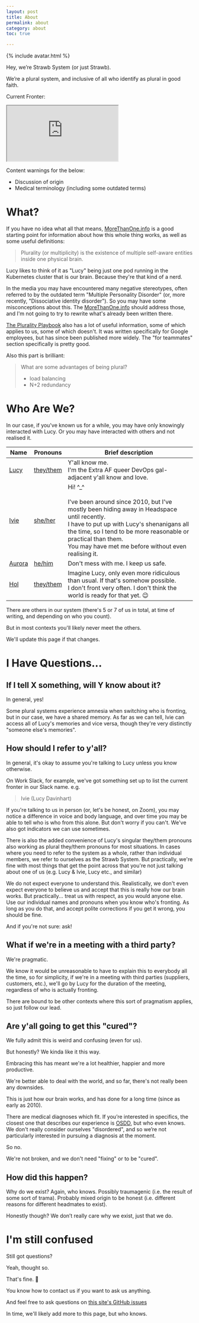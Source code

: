 ```yaml
---
layout: post
title: About
permalink: about
category: about
toc: true

---
```

<div class="profile">
    {% include avatar.html %}
</div>

Hey, we’re Strawb System (or just Strawb).

We’re a plural system, and inclusive of all who identify as plural in good faith.

Current Fronter:
<iframe src="https://widgets.lmhd.me/fronter/" id="fronter"></iframe>

Content warnings for the below:
* Discussion of origin
* Medical terminology (including some outdated terms)


# What?
If you have no idea what all that means, [MoreThanOne.info](https://morethanone.info/) is a good starting point for information about how this whole thing works, as well as some useful definitions:

> Plurality (or multiplicity) is the existence of multiple self-aware entities inside one physical brain.

Lucy likes to think of it as "Lucy" being just one pod running in the Kubernetes cluster that is our brain. Because they're that kind of a nerd.

In the media you may have encountered many negative stereotypes, often referred to by the outdated term "Multiple Personality Disorder" (or, more recently, "Dissociative identity disorder"). So you may have some misconceptions about this. The [MoreThanOne.info](https://morethanone.info/) should address those, and I'm not going to try to rewrite what's already been written there.

[The Plurality Playbook](https://www.pluralpride.com/playbook) also has a lot of useful information, some of which applies to us, some of which doesn't. It was written specifically for Google employees, but has since been published more widely. The "for teammates" section specifically is pretty good.

Also this part is brilliant:
> What are some advantages of being plural?
> * load balancing
> * N+2 redundancy


# Who Are We?

In our case, if you've known us for a while, you may have only knowingly interacted with Lucy. Or you may have interacted with others and not realised it.

| Name | Pronouns | Brief description |
| ---- | -------- | ----------------- |
| [Lucy](/lucy)     | [they/them](http://pronoun.is/they/.../themself) | Y'all know me.<br>I'm the Extra AF queer DevOps gal-adjacent y'all know and love. |
| [Ivie](/ivie)     | [she/her](http://pronoun.is/she/her)             | Hi! ^_^<br><br>I've been around since 2010, but I've mostly been hiding away in Headspace until recently.<br>I have to put up with Lucy's shenanigans all the time, so I tend to be more reasonable or practical than them.<br>You may have met me before without even realising it. |
| [Aurora](/aurora) | [he/him](http://pronoun.is/he/him)               | Don't mess with me. I keep us safe. |
| [Hol](/hol)       | [they/them](http://pronoun.is/they/.../themself) | Imagine Lucy, only even more ridiculous than usual. If that's somehow possible.<br>I don't front very often. I don't think the world is ready for that yet. 😉 |


There are others in our system (there's 5 or 7 of us in total, at time of writing, and depending on who you count).

But in most contexts you'll likely never meet the others.

We'll update this page if that changes.


# I Have Questions...

## If I tell X something, will Y know about it?

In general, yes!

Some plural systems experience amnesia when switching who is fronting, but in our case, we have a shared memory. As far as we can tell, Ivie can access all of Lucy's memories and vice versa, though they're very distinctly "someone else's memories".

## How should I refer to y'all?

In general, it's okay to assume you're talking to Lucy unless you know otherwise.

On Work Slack, for example, we've got something set up to list the current fronter in our Slack name. e.g.

> Ivie (Lucy Davinhart)

If you're talking to us in person (or, let's be honest, on Zoom), you may notice a difference in voice and body language, and over time you may be able to tell who is who from this alone. But don't worry if you can't. We've also got indicators we can use sometimes.

There is also the added convenience of Lucy's singular they/them pronouns also working as plural they/them pronouns for most situations.
In cases where you need to refer to the system as a whole, rather than individual members, we refer to ourselves as the Strawb System. But practically, we're fine with most things that get the point across that you're not just talking about one of us (e.g. Lucy & Ivie, Lucy etc., and similar)

We do not expect everyone to understand this. Realistically, we don't even expect everyone to believe us and accept that this is really how our brain works. But practically... treat us with respect, as you would anyone else. Use our individual names and pronouns when you know who's fronting. As long as you do that, and accept polite corrections if you get it wrong, you should be fine.

And if you're not sure: ask!

## What if we're in a meeting with a third party?

We're pragmatic.

We know it would be unreasonable to have to explain this to everybody all the time, so for simplicity, if we're in a meeting with third parties (suppliers, customers, etc.), we'll go by Lucy for the duration of the meeting, regardless of who is actually fronting.

There are bound to be other contexts where this sort of pragmatism applies, so just follow our lead.

## Are y'all going to get this "cured"?

We fully admit this is weird and confusing (even for us).

But honestly? We kinda like it this way.

Embracing this has meant we're a lot healthier, happier and more productive.

We're better able to deal with the world, and so far, there's not really been any downsides.

This is just how our brain works, and has done for a long time (since as early as 2010).

There are medical diagnoses which fit. If you’re interested in specifics, the closest one that describes our experience is [OSDD](https://en.wikipedia.org/wiki/Other_specified_dissociative_disorder), but who even knows. We don't really consider ourselves "disordered", and so we’re not particularly interested in pursuing a diagnosis at the moment.

So no.

We're not broken, and we don't need "fixing" or to be "cured".

## How did this happen?

Why do we exist? Again, who knows. Possibly traumagenic (i.e. the result of some sort of trama). Probably mixed origin to be honest (i.e. different reasons for different headmates to exist).

Honestly though? We don’t really care why we exist, just that we do.

# I'm still confused

Still got questions?

Yeah, thought so.

That's fine. 🙂

You know how to contact us if you want to ask us anything.

And feel free to ask questions on [this site's GitHub issues](https://github.com/strawberryutopia/system.straw.be/issues)

In time, we'll likely add more to this page, but who knows.
